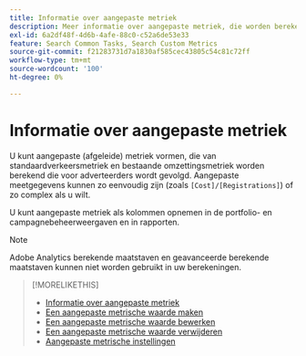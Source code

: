 ```yaml
---
title: Informatie over aangepaste metriek
description: Meer informatie over aangepaste metriek, die worden berekend op basis van standaardmeetwaarden.
exl-id: 6a2df48f-4d6b-4afe-88c0-c52a6de53e33
feature: Search Common Tasks, Search Custom Metrics
source-git-commit: f21283731d7a1830af585cec43805c54c81c72ff
workflow-type: tm+mt
source-wordcount: '100'
ht-degree: 0%

---
```


# Informatie over aangepaste metriek

U kunt aangepaste (afgeleide) metriek vormen, die van standaardverkeersmetriek en bestaande omzettingsmetriek worden berekend die voor adverteerders wordt gevolgd. Aangepaste meetgegevens kunnen zo eenvoudig zijn (zoals `[Cost]/[Registrations]`) of zo complex als u wilt.

U kunt aangepaste metriek als kolommen opnemen in de portfolio- en campagnebeheerweergaven en in rapporten.

>[!NOTE]
>
>Adobe Analytics berekende maatstaven en geavanceerde berekende maatstaven kunnen niet worden gebruikt in uw berekeningen.

>[!MORELIKETHIS]
>
>* [Informatie over aangepaste metriek](custom-metric-about.md)
>* [Een aangepaste metrische waarde maken](custom-metric-create.md)
>* [Een aangepaste metrische waarde bewerken](custom-metric-edit.md)
>* [Een aangepaste metrische waarde verwijderen](custom-metric-delete.md)
>* [Aangepaste metrische instellingen](custom-metric-settings.md)
